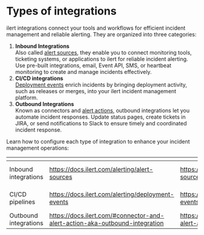 # Types of integrations

ilert integrations connect your tools and workflows for efficient incident management and reliable alerting. They are organized into three categories:

1. **Inbound Integrations**\
   Also called [alert sources](../alerting/alert-sources/), they enable you to connect monitoring tools, ticketing systems, or applications to ilert for reliable incident alerting. Use pre-built integrations, email, Event API, SMS, or heartbeat monitoring to create and manage incidents effectively.
2. **CI/CD integrations**\
   [Deployment events](../alerting/deployment-events/) enrich incidents by bringing deployment activity, such as releases or merges, into your ilert incident management platform.
3. **Outbound Integrations**\
   Known as connectors and [alert actions](../product-docs/#connector-and-alert-action-aka-outbound-integration), outbound integrations let you automate incident responses. Update status pages, create tickets in JIRA, or send notifications to Slack to ensure timely and coordinated incident response.

Learn how to configure each type of integration to enhance your incident management operations:

<table data-view="cards"><thead><tr><th></th><th data-hidden data-type="content-ref"></th><th data-hidden data-card-target data-type="content-ref"></th><th data-hidden data-card-cover data-type="files"></th></tr></thead><tbody><tr><td>Inbound integrations</td><td><a href="https://docs.ilert.com/alerting/alert-sources">https://docs.ilert.com/alerting/alert-sources</a></td><td><a href="https://docs.ilert.com/alerting/alert-sources">https://docs.ilert.com/alerting/alert-sources</a></td><td><a href="../.gitbook/assets/Group 1321315022 (1).png">Group 1321315022 (1).png</a></td></tr><tr><td>CI/CD pipelines</td><td><a href="https://docs.ilert.com/alerting/deployment-events">https://docs.ilert.com/alerting/deployment-events</a></td><td><a href="https://docs.ilert.com/alerting/deployment-events">https://docs.ilert.com/alerting/deployment-events</a></td><td><a href="../.gitbook/assets/Group 1321315023 (1).png">Group 1321315023 (1).png</a></td></tr><tr><td>Outbound integrations</td><td><a href="https://docs.ilert.com/#connector-and-alert-action-aka-outbound-integration">https://docs.ilert.com/#connector-and-alert-action-aka-outbound-integration</a></td><td><a href="https://docs.ilert.com/#connector-and-alert-action-aka-outbound-integration">https://docs.ilert.com/#connector-and-alert-action-aka-outbound-integration</a></td><td><a href="../.gitbook/assets/Group 1321315024.png">Group 1321315024.png</a></td></tr></tbody></table>
